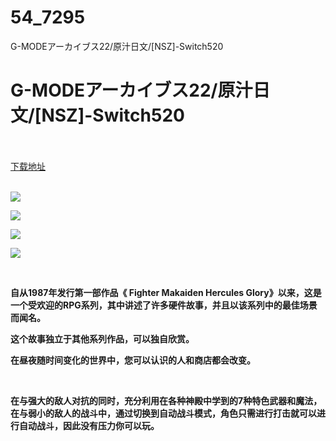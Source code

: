 # 54_7295
G-MODEアーカイブス22/原汁日文/[NSZ]-Switch520
# G-MODEアーカイブス22/原汁日文/[NSZ]-Switch520
 <br/></br>
[下载地址](https://www.switch520.cc/article/7295 "下载地址")
<br/></br>

<p><strong><img src="https://www.switch520.cc/muke_img/upload_art_editor_20201110-1_268792a33d90a62ea69aef5c5558b6da.jpg"></strong></p>
<p><strong><img src="https://www.switch520.cc/muke_img/upload_art_editor_20201110-1_e4184f06f7e1d72b5faa7f8b2c344c0a.jpg"></strong></p>
<p><strong><img src="https://www.switch520.cc/muke_img/upload_art_editor_20201110-1_a77ac4149ba2d805bb44310f4f873a94.jpg"></strong></p>
<p><strong><img src="https://www.switch520.cc/muke_img/upload_art_editor_20201110-1_427dd9c1e0fdada180997c44f4d8bee3.jpg"></strong></p>
<p>&nbsp;</p>
<p><strong>自从1987年发行第一部作品《 Fighter Makaiden Hercules Glory》以来，这是一个受欢迎的RPG系列，其中讲述了许多硬件故事，并且以该系列中的最佳场景而闻名。</strong></p>
<p><strong>这个故事独立于其他系列作品，可以独自欣赏。</strong></p>
<p><strong>在昼夜随时间变化的世界中，您可以认识的人和商店都会改变。</strong></p>
<p>&nbsp;</p>
<p><strong>在与强大的敌人对抗的同时，充分利用在各种神殿中学到的7种特色武器和魔法，在与弱小的敌人的战斗中，通过切换到自动战斗模式，角色只需进行打击就可以进行自动战斗，因此没有压力你可以玩。</strong></p>
<p>&nbsp;</p>
